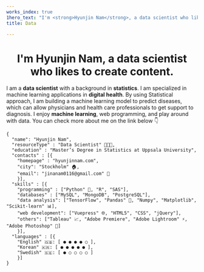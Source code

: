 ```yaml
---
works_index: true
1hero_text: "I'm <strong>Hyunjin Nam</strong>, a data scientist who likes to create content."
title: Data

---
```


<h1 align="center"> I'm <strong>Hyunjin Nam</strong>, a data scientist who likes to create content. </h1>


I am a <strong>data scientist</strong> with a background in <strong>statistics</strong>. I am specialized in machine learning applications in <strong>digital health</strong>. By using Statistical approach, I am building a machine learning model to predict diseases, which can allow physicians and health care professionals to get support to diagnosis. I enjoy <strong>machine learning</strong>, web programming, and play around with data. You can check more about me on the link below 👇



    {
      "name": "Hyunjin Nam", 
      "resourceType" : "Data Scientist" 👩🏻‍💻,
      "education" : "Master’s Degree in Statistics at Uppsala University",
      "contacts" : [{ 
        "homepage" : "hyunjinnam.com",
        "city": "Stockholm" 🏠,
        "email": "jinanam0116@gmail.com" 💌
        }],
      "skills" : [{
        "programming" : ["Python" 🐍, "R", "SAS"],
        "databases" : ["MySQL", "MongoDB", "PostgreSQL"],
        "data analysis": ["TensorFlow", "Pandas" 🐼, "Numpy", "Matplotlib", "Scikit-learn" 📊],
        "web development": ["Vuepress" 🌐, "HTML5", "CSS", "jQuery"],
        "others": ["Tableau" 📈, "Adobe Premiere", "Adobe Lightroom" ⚡, "Adobe Photoshop" 📸]
        }],
      "languages" : [{
        "English" 🇬🇧: [ ● ● ● ● ○ ],
        "Korean" 🇰🇷: [ ● ● ● ● ● ],
        "Swedish" 🇸🇪: [ ● ○ ○ ○ ○ ]
        }]
    }





<Hero :text="$page.frontmatter.hero_text" />
<WorksList />


